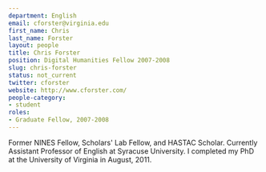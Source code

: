 ```yaml
---
department: English
email: cforster@virginia.edu
first_name: Chris
last_name: Forster
layout: people
title: Chris Forster
position: Digital Humanities Fellow 2007-2008
slug: chris-forster
status: not_current
twitter: cforster
website: http://www.cforster.com/
people-category:
- student
roles:
- Graduate Fellow, 2007-2008
---
```


Former NINES Fellow, Scholars' Lab Fellow, and HASTAC Scholar. Currently Assistant Professor of English at Syracuse University. I completed my PhD at the University of Virginia in August, 2011.
